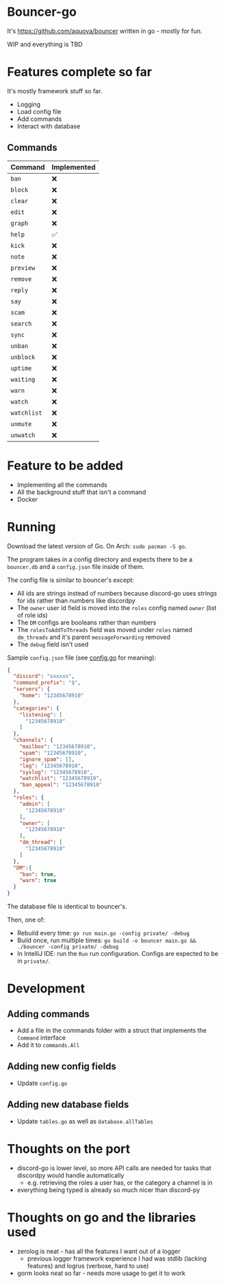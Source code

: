 # Bouncer-go

It's https://github.com/aquova/bouncer written in go - mostly for fun.

WIP and everything is TBD

# Features complete so far

It's mostly framework stuff so far.

- Logging
- Load config file
- Add commands
- Interact with database

## Commands

| Command     | Implemented |
|-------------|-------------|
| `ban`       | ❌           |
| `block`     | ❌           |
| `clear`     | ❌           |
| `edit`      | ❌           |
| `graph`     | ❌           |
| `help`      | ✅           |
| `kick`      | ❌           |
| `note`      | ❌           |
| `preview`   | ❌           |
| `remove`    | ❌           |
| `reply`     | ❌           |
| `say`       | ❌           |
| `scam`      | ❌           |
| `search`    | ❌           |
| `sync`      | ❌           |
| `unban`     | ❌           |
| `unblock`   | ❌           |
| `uptime`    | ❌           |
| `waiting`   | ❌           |
| `warn`      | ❌           |
| `watch`     | ❌           |
| `watchlist` | ❌           |
| `unmute`    | ❌           |
| `unwatch`   | ❌           |


# Feature to be added

- Implementing all the commands
- All the background stuff that isn't a command
- Docker

# Running

Download the latest version of Go. On Arch: `sudo pacman -S go`.

The program takes in a config directory and expects there to be a `bouncer.db` and a `config.json` file inside of them.

The config file is similar to bouncer's except:
 - All ids are strings instead of numbers because discord-go uses strings for ids rather than numbers like discordpy
 - The `owner` user id field is moved into the `roles` config named `owner` (list of role ids)
 - The `DM` configs are booleans rather than numbers
 - The `rolesToAddToThreads` field was moved under `roles` named `dm_threads` and it's parent `messageForwarding` removed
 - The `debug` field isn't used

Sample `config.json` file (see [config.go](lib/config.go) for meaning):
```json
{
  "discord": "xxxxxx",
  "command_prefix": "$",
  "servers": {
    "home": "12345678910"
  },
  "categories": {
    "listening": [
      "12345678910"
    ]
  },
  "channels": {
    "mailbox": "12345678910",
    "spam": "12345678910",
    "ignore_spam": [],
    "log": "12345678910",
    "syslog": "12345678910",
    "watchlist": "12345678910",
    "ban_appeal": "12345678910"
  },
  "roles": {
    "admin": [
      "12345678910"
    ],
    "owner": [
      "12345678910"
    ],
    "dm_thread": [
      "12345678910"
    ]
  },
  "DM":{
    "ban": true,
    "warn": true
  }
}
```

The database file is identical to bouncer's.

Then, one of:
 - Rebuild every time: `go run main.go -config private/ -debug`
 - Build once, run multiple times: `go build -o bouncer main.go && ./bouncer -config private/ -debug`
 - In IntelliJ IDE: run the `Run` run configuration. Configs are expected to be in `private/`.

# Development

## Adding commands
- Add a file in the commands folder with a struct that implements the `Command` interface
- Add it to `commands.All`

## Adding new config fields
- Update `config.go`

## Adding new database fields
- Update `tables.go` as well as `database.allTables`

# Thoughts on the port

- discord-go is lower level, so more API calls are needed for tasks that discordpy would handle automatically
  - e.g. retrieving the roles a user has, or the category a channel is in
- everything being typed is already so much nicer than discord-py

# Thoughts on go and the libraries used
- zerolog is neat - has all the features I want out of a logger
  - previous logger framework experience I had was stdlib (lacking features) and logrus (verbose, hard to use)
- gorm looks neat so far - needs more usage to get it to work
